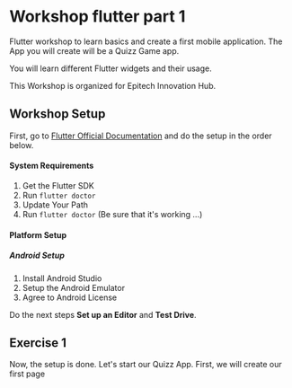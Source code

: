 # Workshop flutter part 1

Flutter workshop to learn basics and create a first mobile application.
The App you will create will be a Quizz Game app.

You will learn different Flutter widgets and their usage.

This Workshop is organized for Epitech Innovation Hub.

## Workshop Setup

First, go to [Flutter Official Documentation](https://docs.flutter.dev/get-started/install) and do the setup in the order below.

#### System Requirements

1. Get the Flutter SDK
2. Run `flutter doctor`
3. Update Your Path
4. Run `flutter doctor` (Be sure that it's working ...)

#### Platform Setup

##### Android Setup

1. Install Android Studio
2. Setup the Android Emulator
3. Agree to Android License

Do the next steps **Set up an Editor** and **Test Drive**.


## Exercise 1

Now, the setup is done. Let's start our Quizz App.
First, we will create our first page

